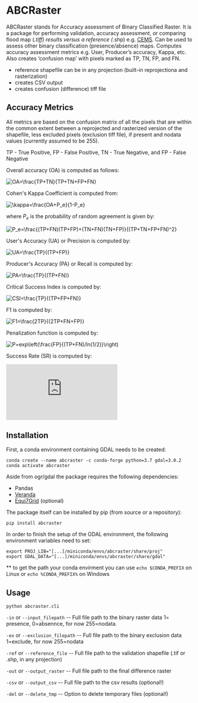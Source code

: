 # ABCRaster
ABCRaster stands for Accuracy assessment of Binary Classified Raster. It is a package for performing validation, accuracy assessment, or comparing flood map (*.tiff) results versus a reference (*.shp) e.g. [CEMS](https://emergency.copernicus.eu/emsdata.html). Can be used to assess other binary classification (presence/absence) maps. Computes accuracy assessment metrics e.g. User, Producer’s accuracy, Kappa, etc. Also creates ‘confusion map’ with pixels marked as TP, TN, FP, and FN.

* reference shapefile can be in any projection (built-in reprojectiona and rasterization)
* creates CSV output
* creates confusion (difference) tiff file 

## Accuracy Metrics
All metrics are based on the confusion matrix of all the pixels that are within the common extent between a reprojected 
and rasterized version of the shapefile, less excluded pixels (exclusion tiff file), if present and 
nodata values (currently assumed to be 255).

TP - True Positive, FP - False Positive, TN - True Negative, and FP - False Negative 

Overall accuracy (OA) is computed as follows:

![OA=\frac{TP+TN}{TP+TN+FP+FN}](https://latex.codecogs.com/svg.latex?OA=\frac{TP+TN}{TP+TN+FP+FN}) 


Cohen's Kappa Coefficient is computed from:

![\kappa=\frac{OA+P_e}{1-P_e}](https://latex.codecogs.com/svg.latex?\kappa=\frac{OA+P_e}{1-P_e}) 

where ${P_e}$ is the probability of random agreement is given by:

![P_e=\frac{(TP+FN)(TP+FP)+(TN+FN)(TN+FP)}{(TP+TN+FP+FN)^2}](https://latex.codecogs.com/svg.latex?P_e=\frac{(TP+FN)(TP+FP)+(TN+FN)(TN+FP)}{(TP+TN+FP+FN)^2}) 


User's Accuracy (UA) or Precision is computed by:

![UA=\frac{TP}{(TP+FP)}](https://latex.codecogs.com/svg.latex?UA=\frac{TP}{(TP+FP)}) 

Producer's Accuracy (PA) or Recall is computed by:

![PA=\frac{TP}{(TP+FN)}](https://latex.codecogs.com/svg.latex?PA=\frac{TP}{(TP+FN)}) 

Critical Success Index is computed by:

![CSI=\frac{TP}{(TP+FP+FN)}](https://latex.codecogs.com/svg.latex?CSI=\frac{TP}{(TP+FP+FN)}) 

F1 is computed by:

![F1=\frac{2TP}{(2TP+FN+FP)}](https://latex.codecogs.com/svg.latex?F1=\frac{2TP}{(2TP+FN+FP)}) 

Penalization function is computed by:

![P=exp\left(\frac{FP}{(TP+FN)/ln(1/2)}\right)](https://latex.codecogs.com/svg.latex?P=exp\left(\frac{FP}{(TP+FN)/ln(1/2)}\right))              

Success Rate (SR) is computed by:

![SR=PA-(1-P)](https://latex.codecogs.com/svg.latex?SR=PA-(1-P)) 

## Installation
First, a conda environment containing GDAL needs to be created:

    conda create --name abcraster -c conda-forge python=3.7 gdal=3.0.2
    conda activate abcraster

Aside from ogr/gdal the package requires the following dependencies:
* Pandas
* [Veranda](https://github.com/TUW-GEO/veranda)
* [Equi7Grid](https://github.com/TUW-GEO/Equi7Grid) (optional)
    
The package itself can be installed by pip (from source or a repository):
    
    pip install abcraster

In order to finish the setup of the GDAL environment, the following environment variables need to set:

    export PROJ_LIB="[...]/miniconda/envs/abcraster/share/proj"
    export GDAL_DATA="[...]/miniconda/envs/abcraster/share/gdal"

** to get the path your conda envirment you can use `echo $CONDA_PREFIX` on Linux or  `echo %CONDA_PREFIX%` on Windows
## Usage

`python abcraster.cli`

`-in` or `--input_filepath` -- Full file path to the binary raster data 1= presence, 0=absennce, for now 255=nodata.

`-ex` or `--exclusion_filepath` -- Full file path to the binary exclusion data 1=exclude, 
for now 255=nodata

`-ref` or `--reference_file` -- Full file path to the validation shapefile (.tif or .shp, in any projection)

`-out` or `--output_raster` -- Full file path to the final difference raster

`-csv` or `--output_csv` -- Full file path to the csv results (optional!)

`-del` or `--delete_tmp` -- Option to delete temporary files (optional!)
